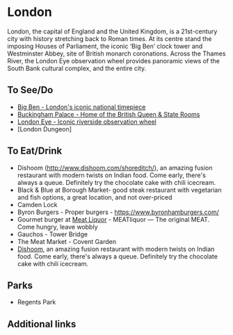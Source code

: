 # London

London, the capital of England and the United Kingdom, is a 21st-century city with history stretching back to Roman times. At its centre stand the imposing Houses of Parliament, the iconic ‘Big Ben’ clock tower and Westminster Abbey, site of British monarch coronations. Across the Thames River, the London Eye observation wheel provides panoramic views of the South Bank cultural complex, and the entire city.

## To See/Do

* [Big Ben - London's iconic national timepiece](https://www.parliament.uk/bigben)
* [Buckingham Palace - Home of the British Queen & State Rooms](https://www.rct.uk/visit/the-state-rooms-buckingham-palace)
* [London Eye - Iconic riverside observation wheel](https://www.londoneye.com/)
* [London Dungeon]

## To Eat/Drink

* Dishoom (http://www.dishoom.com/shoreditch/), an amazing fusion restaurant with modern twists on Indian food. Come early, there's always a queue. Definitely try the chocolate cake with chili icecream.
* Black & Blue at Borough Market- good steak restaurant with vegetarian and fish options, a great location, and not over-priced
* Camden Lock
* Byron Burgers - Proper burgers - https://www.byronhamburgers.com/
* Gourmet burger at [Meat Liquor](https://meatliquor.com/) - MEATliquor — The original MEAT. Come hungry, leave wobbly
* Gauchos - Tower Bridge
* The Meat Market - Covent Garden
* [Dishoom](http://www.dishoom.com/shoreditch/), an amazing fusion restaurant with modern twists on Indian food. Come early, there's always a queue. Definitely try the chocolate cake with chili icecream.


## Parks

* Regents Park 

## Additional links
